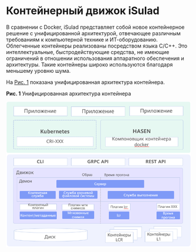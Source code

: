 # Контейнерный движок iSulad

В сравнении с Docker, iSulad представляет собой новое контейнерное решение с унифицированной архитектурой, отвечающее различным требованиям к компьютерной технике и ИТ-оборудованию. Облегченные контейнеры реализованы посредством языка C/C++. Это интеллектуальные, быстродействующие средства, не имеющие ограничений в отношении использования аппаратного обеспечения и архитектуры. Такие контейнеры широко используются благодаря меньшему уровню шума.

На [Рис. 1](#en-us_topic_0182207099_fig10763114141217) показана унифицированная архитектура контейнера.

**Рис. 1** Унифицированная архитектура контейнера

![](./figures/en-us_image_0183048952.png)